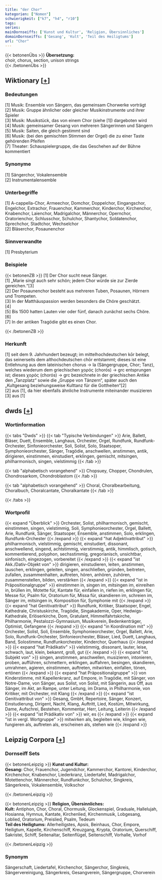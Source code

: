 ```yaml
---
title: "der Chor"
kategorien: ["Nomen"]
schwierigkeit: ["k7", "h4", "r10"]
tags:
series:
mainDornseiffs: ['Kunst und Kultur', 'Religion, Übersinnliches']
domainDornseiffs: ['Gesang', 'Kult', 'Teil des Heiligtums']
url: "Chor"
---
```


{{< betonenÜbs >}}
**Übersetzung:**  
choir, chorus, section, unison strings  
{{< /betonenÜbs >}}

## Wiktionary [[+](https://de.wiktionary.org/wiki/Chor)]

### Bedeutungen
[1] Musik: Ensemble von Sängern, das gemeinsam Chorwerke vorträgt  
[2] Musik: Gruppe ähnlicher oder gleicher Musikinstrumente und ihrer Spieler  
[3] Musik: Musikstück, das von einem Chor (siehe [1]) dargeboten wird  
[4] Musik: gemeinsamer Gesang von mehreren Sängerinnen und Sängern  
[5] Musik: Saiten, die gleich gestimmt sind  
[6] Musik: (bei den gemischten Stimmen der Orgel) die zu einer Taste gehörenden Pfeifen  
[7] Theater: Schauspielergruppe, die das Geschehen auf der Bühne kommentiert  

### Synonyme
[1] Sängerchor, Vokalensemble  
[2] Instrumentalensemble  

### Unterbegriffe
[1] A-cappella-Chor, Armeechor, Domchor, Doppelchor, Eingangschor, Engelchor, Extrachor, Frauenchor, Kammerchor, Kinderchor, Kirchenchor, Knabenchor, Laienchor, Madrigalchor, Männerchor, Opernchor, Oratorienchor, Schlusschor, Schulchor, Shantychor, Soldatenchor, Sprechchor, Stadtchor, Wechselchor  
[2] Bläserchor, Posaunenchor  

### Sinnverwandte
[1] Presbyterium  

### Beispiele
{{< betonenZB >}}
[1] Der Chor sucht neue Sänger.  
[1] „Marie singt auch sehr schön; jedem Chor würde sie zur Zierde gereichen.“[3]  
[2] Der Posaunenchor besteht aus mehreren Tuben, Posaunen, Hörnern und Trompeten.  
[3] In der Matthäuspassion werden besonders die Chöre geschätzt.  
[4]  
[5] Bis 1500 hatten Lauten vier oder fünf, danach zunächst sechs Chöre.  
[6]  
[7] In der antiken Tragödie gibt es einen Chor.  

{{< /betonenZB >}}
### Herkunft
[1] seit dem 9. Jahrhundert bezeugt; im mittelhochdeutschen kōr belegt, das seinerseits dem althochdeutschen chōr entstammt; dieses ist eine Entlehnung aus dem lateinischen chorus → la (Sängergruppe, Chor; Tanz), welches wiederum dem griechischen χορός (chorós) → grc entsprungen ist; dieses χορός (chorós) → grc bezeichnete in der griechischen Antike den „Tanzplatz“ sowie die „Gruppe von Tänzern“, später auch den „Kultgesang beziehungsweise Kulttanz für die Gottheiten“[2]  
[2] aus [1], da hier ebenfalls ähnliche Instrumente miteinander musizieren  
[3] aus [1]  



## dwds [[+](https://www.dwds.de/wb/Chor)]

### Wortinformation
{{< tabs "Dwds" >}}
{{< tab "Typische Verbindungen" >}}
Arie, Ballett, Bläser, Duett, Ensemble, Langhaus, Orchester, Orgel, Rundfunk, Rundfunk-Orchester, Sinfonieorchester, Soli, Solist, Solo, Staatsoper, Symphonieorchester, Sänger, Tragödie, anschwellen, anstimmen, antik, dirigieren, einstimmen, einstudiert, erklingen, gemischt, mitsingen, philharmonisch, singen, vielstimmig
{{< /tab >}}

{{< tab "alphabetisch vorangehend" >}}
Chopsuey, Chopper, Chondrulen, Chondrosarkom, Chondroblastom
{{< /tab >}}

{{< tab "alphabetisch vorangehend" >}}
Choral, Choralbearbeitung, Choralbuch, Choralcantate, Choralkantate
{{< /tab >}}

{{< /tabs >}}

### Wortprofil
{{< expand "Überblick" >}} Orchester, Solist, philharmonisch, gemischt, einstimmen, singen, vielstimmig, Soli, Symphonieorchester, Orgel, Ballett, Arie, Rundfunk, Sänger, Staatsoper, Ensemble, anstimmen, Solo, erklingen, Rundfunk-Orchester {{< /expand >}}
{{< expand "hat Adjektivattribut" >}} philharmonisch, vielstimmig, gemischt, einstudiert, dissonant, anschwellend, singend, achtstimmig, vierstimmig, antik, himmlisch, gotisch, kommentierend, polyphon, sechsstimmig, gregorianisch, unsichtbar, sinfonisch, eingezogen, vorbereitet {{< /expand >}}
{{< expand "ist Akk./Dativ-Objekt von" >}} dirigieren, einstudieren, leiten, anstimmen, lauschen, erklingen, geleiten, singen, anschließen, gründen, beitreten, zufallen, zusammenhalten, auftreten, hören, anhören, zuhören, zusammenstellen, bilden, verstärken {{< /expand >}}
{{< expand "ist in Präpositionalgruppe" >}} einstimmen in, singen im, mitsingen im, einreihen in, brüllen im, Motette für, Kantate für, einfallen in, riefen im, erklingen für, Messe für, Psalm für, Oratorium für, Missa für, skandieren im, schreien im, Sänger im, mitsingen in, Komposition für, Symphonie mit {{< /expand >}}
{{< expand "hat Genitivattribut" >}} Rundfunk, Kritiker, Staatsoper, Engel, Kathedrale, Christuskirche, Tragödie, Singakademie, Oper, Hedwigs-Kathedrale, Erlöserkirche, Dom, Gratulant, Himmelfahrtskirche, Philharmonie, Pestalozzi-Gymnasium, Musikverein, Bedenkenträger, Optimist, Gefangene {{< /expand >}}
{{< expand "in Koordination mit" >}} Orchester, Solist, Soli, Ensemble, Symphonieorchester, Orgel, Ballett, Arie, Solo, Rundfunk-Orchester, Sinfonieorchester, Bläser, Lied, Duett, Langhaus, Band, Solostimme, Rundfunkorchester, Kinderchor, Querhaus {{< /expand >}}
{{< expand "hat Prädikativ" >}} vielstimmig, dissonant, lauter, leise, schwach, laut, klein, bekannt, groß, gut {{< /expand >}}
{{< expand "ist Subjekt von" >}} singen, anstimmen, anschwellen, musizieren, intonieren, proben, aufführen, schmettern, erklingen, auffahren, besingen, skandieren, umrahmen, agieren, einstimmen, auftreten, mitwirken, einfallen, tönen, ertönen {{< /expand >}}
{{< expand "hat Präpositionalgruppe" >}} von Kinderstimme, mit Kapellenkranz, auf Empore, in Tragödie, mit Sänger, von Notre-Dame, von Sänger, aus Solist, von Solist, mit Sängerin, aus Off, aus Sänger, im Akt, an Rampe, unter Leitung, im Drama, in Philharmonie, von Kritiker, mit Orchester, mit Klang {{< /expand >}}
{{< expand "ist Genitivattribut von" >}} Gesang, GmbH, Repertoire, Sänger, Konzert, Einstudierung, Dirigent, Nacht, Klang, Auftritt, Lied, Kostüm, Mitwirkung, Dame, Aufschrei, Bestehen, Kommentar, Herr, Leitung, Leiterin {{< /expand >}}
{{< expand "ist Prädikativ von" >}} wir, es {{< /expand >}}
{{< expand "ist in vergl. Wortgruppe" >}} mitwirken als, begleiten wie, klingen wie, fungieren als, auftreten als, erscheinen als, stehen wie {{< /expand >}}

## Leipzig Corpora [[+](https://corpora.uni-leipzig.de/en/res?word=Chor&corpusId=deu_newscrawl-public_2018)]

### Dornseiff Sets
{{< betonenLeipzig >}}
**Kunst und Kultur:**  
**Gesang:** Chor, Frauenchor, Jugendchor, Kammerchor, Kantorei, Kinderchor, Kirchenchor, Knabenchor, Liederkranz, Liedertafel, Madrigalchor, Motettenchor, Männerchor, Rundfunkchor, Schulchor, Singkreis, Sängerkreis, Vokalensemble, Volkschor  

{{< /betonenLeipzig >}}


{{< betonenLeipzig >}}
**Religion, Übersinnliches:**  
**Kult:** Antiphon, Chor, Choral, Chormusik, Glockenspiel, Graduale, Hallelujah, Hosianna, Hymnus, Kantate, Kirchenlied, Kirchenmusik, Lobgesang, Loblied, Oratorium, Preislied, Psalm, Tedeum  
**Teil des Heiligtums:** Allerheiligstes, Apsis, Beinhaus, Chor, Empore, Heiligtum, Kapelle, Kirchenschiff, Kreuzgang, Krypta, Oratorium, Querschiff, Sakristei, Schiff, Seitenaltar, Seitenflügel, Seitenschiff, Vorhalle, Vorhof  

{{< /betonenLeipzig >}}

### Synonym
Sängerschaft, Liedertafel, Kirchenchor, Sängerchor, Singkreis, Sängervereinigung, Sängerkreis, Gesangverein, Sängergruppe, Chorverein

